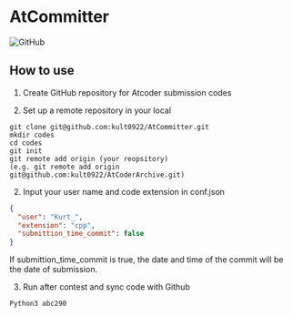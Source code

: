# AtCommitter
![GitHub](https://img.shields.io/github/license/kult0922/AtCommitter)

## How to use
1. Create GitHub repository for Atcoder submission codes

2. Set up a remote repository in your local
```
git clone git@github.com:kult0922/AtCommitter.git
mkdir codes
cd codes
git init
git remote add origin (your reopsitory)
(e.g. git remote add origin git@github.com:kult0922/AtCoderArchive.git)
```

2. Input your user name and code extension in conf.json
``` conf.json
{
  "user": "Kurt_",
  "extension": "cpp",
  "submittion_time_commit": false
}
```
If submittion_time_commit is true, the date and time of the commit will be the date of submission.

3. Run after contest and sync code with Github
```
Python3 abc290
```

